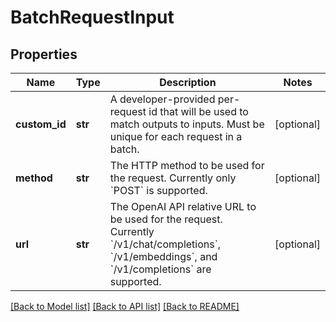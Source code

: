 # BatchRequestInput

## Properties
Name | Type | Description | Notes
------------ | ------------- | ------------- | -------------
**custom_id** | **str** | A developer-provided per-request id that will be used to match outputs to inputs. Must be unique for each request in a batch. | [optional] 
**method** | **str** | The HTTP method to be used for the request. Currently only &#x60;POST&#x60; is supported. | [optional] 
**url** | **str** | The OpenAI API relative URL to be used for the request. Currently &#x60;/v1/chat/completions&#x60;, &#x60;/v1/embeddings&#x60;, and &#x60;/v1/completions&#x60; are supported. | [optional] 

[[Back to Model list]](../README.md#documentation-for-models) [[Back to API list]](../README.md#documentation-for-api-endpoints) [[Back to README]](../README.md)

